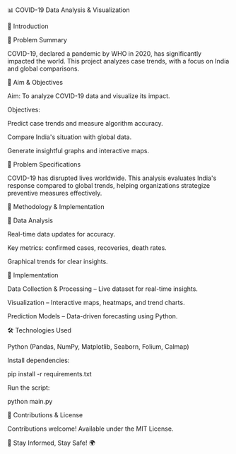 📊 COVID-19 Data Analysis & Visualization

🔹 Introduction

📌 Problem Summary

COVID-19, declared a pandemic by WHO in 2020, has significantly impacted the world. This project analyzes case trends, with a focus on India and global comparisons.

🎯 Aim & Objectives

Aim: To analyze COVID-19 data and visualize its impact.

Objectives:

Predict case trends and measure algorithm accuracy.

Compare India's situation with global data.

Generate insightful graphs and interactive maps.

🔎 Problem Specifications

COVID-19 has disrupted lives worldwide. This analysis evaluates India's response compared to global trends, helping organizations strategize preventive measures effectively.

📌 Methodology & Implementation

🔹 Data Analysis

Real-time data updates for accuracy.

Key metrics: confirmed cases, recoveries, death rates.

Graphical trends for clear insights.

🔹 Implementation

Data Collection & Processing – Live dataset for real-time insights.

Visualization – Interactive maps, heatmaps, and trend charts.

Prediction Models – Data-driven forecasting using Python.

🛠️ Technologies Used

Python (Pandas, NumPy, Matplotlib, Seaborn, Folium, Calmap)

Install dependencies:

pip install -r requirements.txt

Run the script:

python main.py

📌 Contributions & License

Contributions welcome! Available under the MIT License.

🔹 Stay Informed, Stay Safe! 🌍

